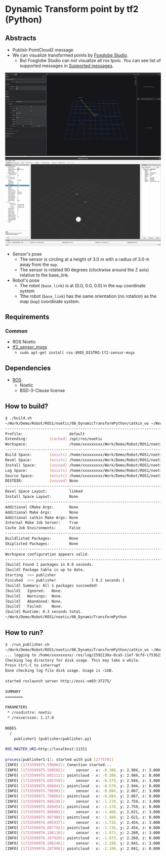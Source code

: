 # Dynamic Transform point by tf2 (Python)

## Abstracts

* Publish PointCloud2 message
* We can visualize transformed points by [Foxglobe Studio](https://app.foxglove.dev/dashboard).
  * But Foxglobe Studio can not visualize all ros tpoic. You can see list of supported messages in [Supported messages](https://docs.foxglove.dev/docs/visualization/panels/3d/#supported-messages).

<img src="./images/foxglobe.gif" width="640" />

<img src="./images/rviz.gif" width="640" />

* Sensor's pose
  * The sensor is circling at a height of 3.0 m with a radius of 3.0 m away from the `map`.
  * The sensor is rotated 90 degrees (clockwise around the Z axis) relative to the base_link.
* Robot's pose
  * The robot (`base_link`) is at (0.0, 0.0, 0.0) in the `map` coordinate system
  * Tthe robot (`base_link`) has the same orientation (no rotation) as the map (`map`) coordinate system.

## Requirements

### Common

* ROS Noetic
* [tf2_sensor_msgs](https://index.ros.org/p/tf2_sensor_msgs/)
  * `sudo apt-get install ros-$ROS_DISTRO-tf2-sensor-msgs`

## Dependencies

* [ROS](https://github.com/ros/ros)
  * Noetic
  * BSD-3-Clause license

## How to build?

````bash
$ ./build.sh 
~/Work/Demo/Robot/ROS1/noetic/08_DynamicTransformPython/catkin_ws ~/Work/Demo/Robot/ROS1/noetic/08_DynamicTransformPython
---------------------------------------------------------------------------------------------------------------------
Profile:                     default
Extending:          [cached] /opt/ros/noetic
Workspace:                   /home/xxxxxxxxx/Work/Demo/Robot/ROS1/noetic/08_DynamicTransformPython/catkin_ws
---------------------------------------------------------------------------------------------------------------------
Build Space:        [exists] /home/xxxxxxxxx/Work/Demo/Robot/ROS1/noetic/08_DynamicTransformPython/catkin_ws/build
Devel Space:        [exists] /home/xxxxxxxxx/Work/Demo/Robot/ROS1/noetic/08_DynamicTransformPython/catkin_ws/devel
Install Space:      [unused] /home/xxxxxxxxx/Work/Demo/Robot/ROS1/noetic/08_DynamicTransformPython/catkin_ws/install
Log Space:          [exists] /home/xxxxxxxxx/Work/Demo/Robot/ROS1/noetic/08_DynamicTransformPython/catkin_ws/logs
Source Space:       [exists] /home/xxxxxxxxx/Work/Demo/Robot/ROS1/noetic/08_DynamicTransformPython/catkin_ws/src
DESTDIR:            [unused] None
---------------------------------------------------------------------------------------------------------------------
Devel Space Layout:          linked
Install Space Layout:        None
---------------------------------------------------------------------------------------------------------------------
Additional CMake Args:       None
Additional Make Args:        None
Additional catkin Make Args: None
Internal Make Job Server:    True
Cache Job Environments:      False
---------------------------------------------------------------------------------------------------------------------
Buildlisted Packages:        None
Skiplisted Packages:         None
---------------------------------------------------------------------------------------------------------------------
Workspace configuration appears valid.
---------------------------------------------------------------------------------------------------------------------
[build] Found 1 packages in 0.0 seconds.                                                                                                                                                                 
[build] Package table is up to date.                                                                                                                                                                     
Starting  >>> publisher                                                                                                                                                                                  
Finished  <<< publisher                [ 0.2 seconds ]                                                                                                                                                   
[build] Summary: All 1 packages succeeded!                                                                                                                                                               
[build]   Ignored:   None.                                                                                                                                                                               
[build]   Warnings:  None.                                                                                                                                                                               
[build]   Abandoned: None.                                                                                                                                                                               
[build]   Failed:    None.                                                                                                                                                                               
[build] Runtime: 0.3 seconds total.                                                                                                                                                                      
~/Work/Demo/Robot/ROS1/noetic/08_DynamicTransformPython
````

## How to run?

````bash
$ ./run_publisher.sh 
~/Work/Demo/Robot/ROS1/noetic/08_DynamicTransformPython/catkin_ws ~/Work/Demo/Robot/ROS1/noetic/08_DynamicTransformPython
... logging to /home/xxxxxxxxx/.ros/log/2592138a-8ca5-11ef-9cfd-c753b2340ae8/roslaunch-esxi-vm03-2775678.log
Checking log directory for disk usage. This may take a while.
Press Ctrl-C to interrupt
Done checking log file disk usage. Usage is <1GB.

started roslaunch server http://esxi-vm03:37275/

SUMMARY
========

PARAMETERS
 * /rosdistro: noetic
 * /rosversion: 1.17.0

NODES
  /
    publisher1 (publisher/publisher.py)

ROS_MASTER_URI=http://localhost:11311

process[publisher1-1]: started with pid [2775701]
[INFO] [1733599975.596862]: Conection started...
[INFO] [1733599975.598502]:     sensor - x: -0.308, y: 2.984, z: 3.000
[INFO] [1733599975.602112]: pointcloud - x: -0.308, y: 2.984, z: 0.000
[INFO] [1733599975.685758]:     sensor - x: -0.579, y: 2.944, z: 3.000
[INFO] [1733599975.686841]: pointcloud - x: -0.579, y: 2.944, z: 0.000
[INFO] [1733599975.786981]:     sensor - x: -0.884, y: 2.867, z: 3.000
[INFO] [1733599975.790864]: pointcloud - x: -0.884, y: 2.867, z: 0.000
[INFO] [1733599975.886295]:     sensor - x: -1.178, y: 2.759, z: 3.000
[INFO] [1733599975.889454]: pointcloud - x: -1.178, y: 2.759, z: 0.000
[INFO] [1733599975.986001]:     sensor - x: -1.460, y: 2.621, z: 3.000
[INFO] [1733599975.987989]: pointcloud - x: -1.460, y: 2.621, z: 0.000
[INFO] [1733599976.085937]:     sensor - x: -1.726, y: 2.454, z: 3.000
[INFO] [1733599976.087792]: pointcloud - x: -1.726, y: 2.454, z: 0.000
[INFO] [1733599976.186110]:     sensor - x: -1.973, y: 2.260, z: 3.000
[INFO] [1733599976.187929]: pointcloud - x: -1.973, y: 2.260, z: 0.000
[INFO] [1733599976.286246]:     sensor - x: -2.199, y: 2.041, z: 3.000
[INFO] [1733599976.287900]: pointcloud - x: -2.199, y: 2.041, z: 0.000
````
